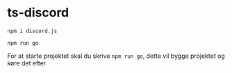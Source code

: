 # ts-discord
```
npm i discord.js

npm run go
```
 
For at starte projektet skal du skrive `npm run go`, dette vil bygge projektet og køre det efter

